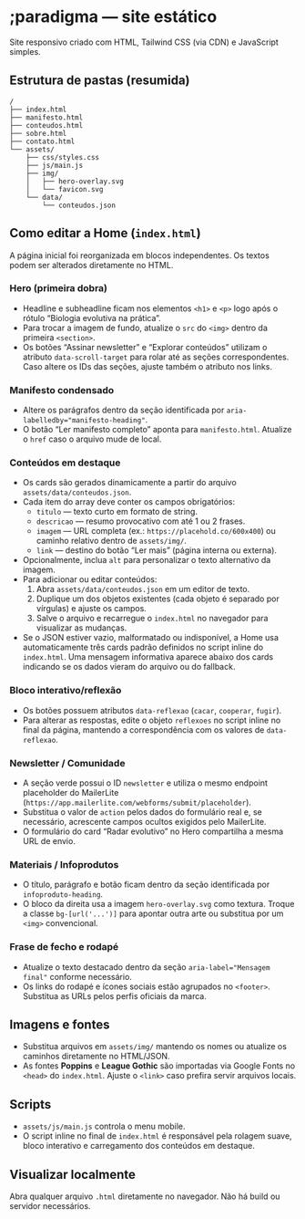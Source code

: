 # ;paradigma — site estático

Site responsivo criado com HTML, Tailwind CSS (via CDN) e JavaScript simples.

## Estrutura de pastas (resumida)

```
/
├── index.html
├── manifesto.html
├── conteudos.html
├── sobre.html
├── contato.html
└── assets/
    ├── css/styles.css
    ├── js/main.js
    ├── img/
    │   ├── hero-overlay.svg
    │   └── favicon.svg
    └── data/
        └── conteudos.json
```

## Como editar a Home (`index.html`)

A página inicial foi reorganizada em blocos independentes. Os textos podem ser alterados diretamente no HTML.

### Hero (primeira dobra)
- Headline e subheadline ficam nos elementos `<h1>` e `<p>` logo após o rótulo “Biologia evolutiva na prática”.
- Para trocar a imagem de fundo, atualize o `src` do `<img>` dentro da primeira `<section>`.
- Os botões “Assinar newsletter” e “Explorar conteúdos” utilizam o atributo `data-scroll-target` para rolar até as seções correspondentes. Caso altere os IDs das seções, ajuste também o atributo nos links.

### Manifesto condensado
- Altere os parágrafos dentro da seção identificada por `aria-labelledby="manifesto-heading"`.
- O botão “Ler manifesto completo” aponta para `manifesto.html`. Atualize o `href` caso o arquivo mude de local.

### Conteúdos em destaque
- Os cards são gerados dinamicamente a partir do arquivo `assets/data/conteudos.json`.
- Cada item do array deve conter os campos obrigatórios:
  - `titulo` — texto curto em formato de string.
  - `descricao` — resumo provocativo com até 1 ou 2 frases.
  - `imagem` — URL completa (ex.: `https://placehold.co/600x400`) ou caminho relativo dentro de `assets/img/`.
  - `link` — destino do botão “Ler mais” (página interna ou externa).
- Opcionalmente, inclua `alt` para personalizar o texto alternativo da imagem.
- Para adicionar ou editar conteúdos:
  1. Abra `assets/data/conteudos.json` em um editor de texto.
  2. Duplique um dos objetos existentes (cada objeto é separado por vírgulas) e ajuste os campos.
  3. Salve o arquivo e recarregue o `index.html` no navegador para visualizar as mudanças.
- Se o JSON estiver vazio, malformatado ou indisponível, a Home usa automaticamente três cards padrão definidos no script inline do `index.html`. Uma mensagem informativa aparece abaixo dos cards indicando se os dados vieram do arquivo ou do fallback.

### Bloco interativo/reflexão
- Os botões possuem atributos `data-reflexao` (`cacar`, `cooperar`, `fugir`).
- Para alterar as respostas, edite o objeto `reflexoes` no script inline no final da página, mantendo a correspondência com os valores de `data-reflexao`.

### Newsletter / Comunidade
- A seção verde possui o ID `newsletter` e utiliza o mesmo endpoint placeholder do MailerLite (`https://app.mailerlite.com/webforms/submit/placeholder`).
- Substitua o valor de `action` pelos dados do formulário real e, se necessário, acrescente campos ocultos exigidos pelo MailerLite.
- O formulário do card “Radar evolutivo” no Hero compartilha a mesma URL de envio.

### Materiais / Infoprodutos
- O título, parágrafo e botão ficam dentro da seção identificada por `infoproduto-heading`.
- O bloco da direita usa a imagem `hero-overlay.svg` como textura. Troque a classe `bg-[url('...')]` para apontar outra arte ou substitua por um `<img>` convencional.

### Frase de fecho e rodapé
- Atualize o texto destacado dentro da seção `aria-label="Mensagem final"` conforme necessário.
- Os links do rodapé e ícones sociais estão agrupados no `<footer>`. Substitua as URLs pelos perfis oficiais da marca.

## Imagens e fontes

- Substitua arquivos em `assets/img/` mantendo os nomes ou atualize os caminhos diretamente no HTML/JSON.
- As fontes **Poppins** e **League Gothic** são importadas via Google Fonts no `<head>` do `index.html`. Ajuste o `<link>` caso prefira servir arquivos locais.

## Scripts

- `assets/js/main.js` controla o menu mobile.
- O script inline no final de `index.html` é responsável pela rolagem suave, bloco interativo e carregamento dos conteúdos em destaque.

## Visualizar localmente

Abra qualquer arquivo `.html` diretamente no navegador. Não há build ou servidor necessários.
